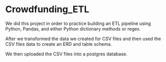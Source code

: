 # Crowdfunding_ETL

We did this project in order to practice building an ETL pipeline using Python, Pandas, and either Python dictionary methods or regex. 

After we transformed the data we created for CSV files and then used the CSV files data to create an ERD and table schema.

We then uploaded the CSV files into a postgres database. 
